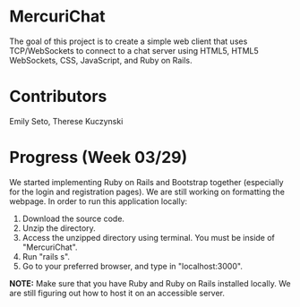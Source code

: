 # MercuriChat

The goal of this project is to create a simple web client that uses TCP/WebSockets to connect to a chat server using HTML5, HTML5 WebSockets, CSS, JavaScript, and Ruby on Rails.

# Contributors
Emily Seto, Therese Kuczynski

# Progress (Week 03/29)
We started implementing Ruby on Rails and Bootstrap together (especially for the login and registration pages). We are still working on formatting the webpage. In order to run this application locally:

1. Download the source code.
2. Unzip the directory.
3. Access the unzipped directory using terminal. You must be inside of "MercuriChat".
4. Run "rails s".
5. Go to your preferred browser, and type in "localhost:3000".

**NOTE:** Make sure that you have Ruby and Ruby on Rails installed locally. We are still figuring out how to host it on an accessible server.
